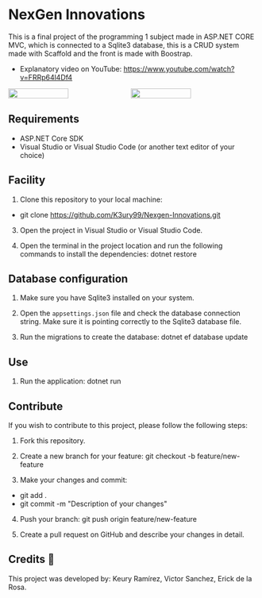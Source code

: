 # NexGen Innovations
This is a final project of the programming 1 subject made in ASP.NET CORE MVC, which is connected to a Sqlite3 database, this is a CRUD system made with Scaffold and the front is made with Boostrap.

- Explanatory video on YouTube: https://www.youtube.com/watch?v=FRRp64l4Df4
  
<!-- En resumen, solo se sube la imagen y se toma el URL para editarlo, y se utiliza display flex para agregarlas una al lado de la otra ajustando el width -->
<div style="display: flex;">
  <img src="https://github.com/K3ury99/Nexgen-Innovations/assets/128008789/245eb144-89e4-42ba-b249-5b764e91354e" width="49%"></img>
  <img src="https://github.com/K3ury99/Nexgen-Innovations/assets/128008789/90592af9-5057-4b42-8a20-590b4acf3c31" width="49%"></img>
</div>

## Requirements

- ASP.NET Core SDK
- Visual Studio or Visual Studio Code (or another text editor of your choice)

## Facility

1. Clone this repository to your local machine:
- git clone https://github.com/K3ury99/Nexgen-Innovations.git

3. Open the project in Visual Studio or Visual Studio Code.

4. Open the terminal in the project location and run the following commands to install the dependencies: dotnet restore

## Database configuration

1. Make sure you have Sqlite3 installed on your system.

2. Open the `appsettings.json` file and check the database connection string. Make sure it is pointing correctly to the Sqlite3 database file.

3. Run the migrations to create the database: dotnet ef database update

## Use

1. Run the application: dotnet run

## Contribute

If you wish to contribute to this project, please follow the following steps:

1. Fork this repository.

2. Create a new branch for your feature: git checkout -b feature/new-feature

3. Make your changes and commit:
- git add .
- git commit -m "Description of your changes"

4. Push your branch: git push origin feature/new-feature

5. Create a pull request on GitHub and describe your changes in detail.

## Credits 🎉

This project was developed by: Keury Ramírez, Victor Sanchez, Erick de la Rosa.

